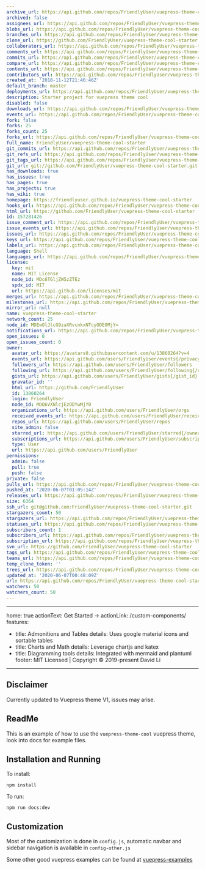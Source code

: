 ```yaml
---
archive_url: https://api.github.com/repos/FriendlyUser/vuepress-theme-cool-starter/{archive_format}{/ref}
archived: false
assignees_url: https://api.github.com/repos/FriendlyUser/vuepress-theme-cool-starter/assignees{/user}
blobs_url: https://api.github.com/repos/FriendlyUser/vuepress-theme-cool-starter/git/blobs{/sha}
branches_url: https://api.github.com/repos/FriendlyUser/vuepress-theme-cool-starter/branches{/branch}
clone_url: https://github.com/FriendlyUser/vuepress-theme-cool-starter.git
collaborators_url: https://api.github.com/repos/FriendlyUser/vuepress-theme-cool-starter/collaborators{/collaborator}
comments_url: https://api.github.com/repos/FriendlyUser/vuepress-theme-cool-starter/comments{/number}
commits_url: https://api.github.com/repos/FriendlyUser/vuepress-theme-cool-starter/commits{/sha}
compare_url: https://api.github.com/repos/FriendlyUser/vuepress-theme-cool-starter/compare/{base}...{head}
contents_url: https://api.github.com/repos/FriendlyUser/vuepress-theme-cool-starter/contents/{+path}
contributors_url: https://api.github.com/repos/FriendlyUser/vuepress-theme-cool-starter/contributors
created_at: '2018-11-12T21:46:46Z'
default_branch: master
deployments_url: https://api.github.com/repos/FriendlyUser/vuepress-theme-cool-starter/deployments
description: Starter project for vuepress theme cool
disabled: false
downloads_url: https://api.github.com/repos/FriendlyUser/vuepress-theme-cool-starter/downloads
events_url: https://api.github.com/repos/FriendlyUser/vuepress-theme-cool-starter/events
fork: false
forks: 25
forks_count: 25
forks_url: https://api.github.com/repos/FriendlyUser/vuepress-theme-cool-starter/forks
full_name: FriendlyUser/vuepress-theme-cool-starter
git_commits_url: https://api.github.com/repos/FriendlyUser/vuepress-theme-cool-starter/git/commits{/sha}
git_refs_url: https://api.github.com/repos/FriendlyUser/vuepress-theme-cool-starter/git/refs{/sha}
git_tags_url: https://api.github.com/repos/FriendlyUser/vuepress-theme-cool-starter/git/tags{/sha}
git_url: git://github.com/FriendlyUser/vuepress-theme-cool-starter.git
has_downloads: true
has_issues: true
has_pages: true
has_projects: true
has_wiki: true
homepage: https://friendlyuser.github.io/vuepress-theme-cool-starter
hooks_url: https://api.github.com/repos/FriendlyUser/vuepress-theme-cool-starter/hooks
html_url: https://github.com/FriendlyUser/vuepress-theme-cool-starter
id: 157281426
issue_comment_url: https://api.github.com/repos/FriendlyUser/vuepress-theme-cool-starter/issues/comments{/number}
issue_events_url: https://api.github.com/repos/FriendlyUser/vuepress-theme-cool-starter/issues/events{/number}
issues_url: https://api.github.com/repos/FriendlyUser/vuepress-theme-cool-starter/issues{/number}
keys_url: https://api.github.com/repos/FriendlyUser/vuepress-theme-cool-starter/keys{/key_id}
labels_url: https://api.github.com/repos/FriendlyUser/vuepress-theme-cool-starter/labels{/name}
language: Shell
languages_url: https://api.github.com/repos/FriendlyUser/vuepress-theme-cool-starter/languages
license:
  key: mit
  name: MIT License
  node_id: MDc6TGljZW5zZTEz
  spdx_id: MIT
  url: https://api.github.com/licenses/mit
merges_url: https://api.github.com/repos/FriendlyUser/vuepress-theme-cool-starter/merges
milestones_url: https://api.github.com/repos/FriendlyUser/vuepress-theme-cool-starter/milestones{/number}
mirror_url: null
name: vuepress-theme-cool-starter
network_count: 25
node_id: MDEwOlJlcG9zaXRvcnkxNTcyODE0MjY=
notifications_url: https://api.github.com/repos/FriendlyUser/vuepress-theme-cool-starter/notifications{?since,all,participating}
open_issues: 0
open_issues_count: 0
owner:
  avatar_url: https://avatars0.githubusercontent.com/u/13860264?v=4
  events_url: https://api.github.com/users/FriendlyUser/events{/privacy}
  followers_url: https://api.github.com/users/FriendlyUser/followers
  following_url: https://api.github.com/users/FriendlyUser/following{/other_user}
  gists_url: https://api.github.com/users/FriendlyUser/gists{/gist_id}
  gravatar_id: ''
  html_url: https://github.com/FriendlyUser
  id: 13860264
  login: FriendlyUser
  node_id: MDQ6VXNlcjEzODYwMjY0
  organizations_url: https://api.github.com/users/FriendlyUser/orgs
  received_events_url: https://api.github.com/users/FriendlyUser/received_events
  repos_url: https://api.github.com/users/FriendlyUser/repos
  site_admin: false
  starred_url: https://api.github.com/users/FriendlyUser/starred{/owner}{/repo}
  subscriptions_url: https://api.github.com/users/FriendlyUser/subscriptions
  type: User
  url: https://api.github.com/users/FriendlyUser
permissions:
  admin: false
  pull: true
  push: false
private: false
pulls_url: https://api.github.com/repos/FriendlyUser/vuepress-theme-cool-starter/pulls{/number}
pushed_at: '2020-06-07T01:05:14Z'
releases_url: https://api.github.com/repos/FriendlyUser/vuepress-theme-cool-starter/releases{/id}
size: 6364
ssh_url: git@github.com:FriendlyUser/vuepress-theme-cool-starter.git
stargazers_count: 50
stargazers_url: https://api.github.com/repos/FriendlyUser/vuepress-theme-cool-starter/stargazers
statuses_url: https://api.github.com/repos/FriendlyUser/vuepress-theme-cool-starter/statuses/{sha}
subscribers_count: 1
subscribers_url: https://api.github.com/repos/FriendlyUser/vuepress-theme-cool-starter/subscribers
subscription_url: https://api.github.com/repos/FriendlyUser/vuepress-theme-cool-starter/subscription
svn_url: https://github.com/FriendlyUser/vuepress-theme-cool-starter
tags_url: https://api.github.com/repos/FriendlyUser/vuepress-theme-cool-starter/tags
teams_url: https://api.github.com/repos/FriendlyUser/vuepress-theme-cool-starter/teams
temp_clone_token: ''
trees_url: https://api.github.com/repos/FriendlyUser/vuepress-theme-cool-starter/git/trees{/sha}
updated_at: '2020-06-07T00:48:09Z'
url: https://api.github.com/repos/FriendlyUser/vuepress-theme-cool-starter
watchers: 50
watchers_count: 50
---
```


---
home: true
actionText: Get Started →
actionLink: /custom-components/
features:
- title: Admonitions and Tables
  details: Uses google material icons and sortable tables
- title: Charts and Math
  details: Leverage chartjs and katex 
- title: Diagramming tools
  details: Integrated with mermaid and plantuml
footer: MIT Licensed | Copyright © 2019-present David Li
---


## Disclaimer

Currently updated to Vuepress theme V1, issues may arise.

## ReadMe

This is an example of how to use the `vuepress-theme-cool` vuepress theme, look into docs for example files.

## Installation and Running

To install:

`npm install`

To run:

`npm run docs:dev`


## Customization

Most of the customization is done in `config.js`, automatic navbar and sidebar navigation is available in `config-other.js`

Some other good vuepress examples can be found at [vuepress-examples](https://vuepress-examples.netlify.com/)